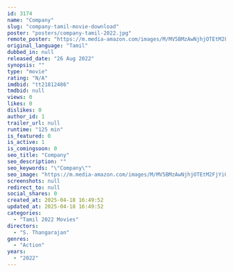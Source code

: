 ```yaml
---
id: 3174
name: "Company"
slug: "company-tamil-movie-download"
poster: "posters/company-tamil-2022.jpg"
remote_poster: "https://m.media-amazon.com/images/M/MV5BMzAwNjhjOTEtM2FjYi00YjBkLWExN2QtYjIxN2E5OWE2ZDY3XkEyXkFqcGdeQXVyNjc3OTEwNjk@._V1_SX300.jpg"
original_language: "Tamil"
dubbed_in: null
released_date: "26 Aug 2022"
synopsis: ""
type: "movie"
rating: "N/A"
imdbid: "tt21812486"
tmdbid: null
views: 0
likes: 0
dislikes: 0
author_id: 1
trailer_url: null
runtime: "125 min"
is_featured: 0
is_active: 1
is_comingsoon: 0
seo_title: "Company"
seo_description: ""
seo_keywords: "\"Company\""
seo_image: "https://m.media-amazon.com/images/M/MV5BMzAwNjhjOTEtM2FjYi00YjBkLWExN2QtYjIxN2E5OWE2ZDY3XkEyXkFqcGdeQXVyNjc3OTEwNjk@._V1_SX300.jpg"
screenshots: null
redirect_to: null
social_shares: 0
created_at: 2025-04-18 16:49:52
updated_at: 2025-04-18 16:49:52
categories:
  - "Tamil 2022 Movies"
directors:
  - "S. Thangarajan"
genres:
  - "Action"
years:
  - "2022"
---
```

